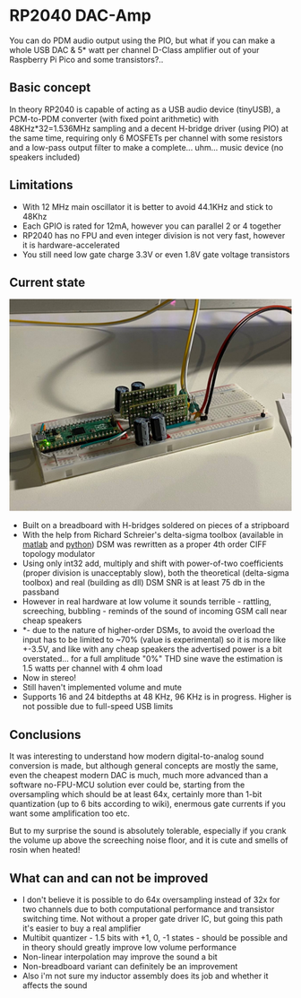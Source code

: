 # RP2040 DAC-Amp

You can do PDM audio output using the PIO, 
but what if you can make a whole USB DAC & 5* watt per channel D-Class amplifier out of your Raspberry Pi Pico and some transistors?..

## Basic concept

In theory RP2040 is capable of acting as a USB audio device (tinyUSB), a PCM-to-PDM converter (with fixed point arithmetic) with 48KHz*32=1.536MHz sampling and a decent H-bridge driver (using PIO) at the same time, 
requiring only 6 MOSFETs per channel with some resistors and a low-pass output filter to make a complete... uhm... music device (no speakers included)

## Limitations

* With 12 MHz main oscillator it is better to avoid 44.1KHz and stick to 48Khz
* Each GPIO is rated for 12mA, however you can parallel 2 or 4 together
* RP2040 has no FPU and even integer division is not very fast, however it is hardware-accelerated
* You still need low gate charge 3.3V or even 1.8V gate voltage transistors

## Current state

![plot](./doc/breadboard.jpg)

* Built on a breadboard with H-bridges soldered on pieces of a stripboard
* With the help from Richard Schreier's delta-sigma toolbox (available in [matlab](https://www.mathworks.com/matlabcentral/fileexchange/19-delta-sigma-toolbox) and [python](https://python-deltasigma.readthedocs.io/))
  DSM was rewritten as a proper 4th order CIFF topology modulator
* Using only int32 add, multiply and shift with power-of-two coefficients (proper division is unacceptably slow),
  both the theoretical (delta-sigma toolbox) and real (building as dll) DSM SNR is at least 75 db in the passband
* However in real hardware at low volume it sounds terrible - rattling, screeching, bubbling - reminds of the sound of incoming GSM call near cheap speakers
* *- due to the nature of higher-order DSMs, to avoid the overload the input has to be limited to ~70% (value is experimental)
  so it is more like +-3.5V, and like with any cheap speakers the advertised power is a bit overstated... for a full amplitude "0%" THD sine wave the estimation is 1.5 watts per channel with 4 ohm load
* Now in stereo!
* Still haven't implemented volume and mute
* Supports 16 and 24 bitdepths at 48 KHz, 96 KHz is in progress. Higher is not possible due to full-speed USB limits

## Conclusions

It was interesting to understand how modern digital-to-analog sound conversion is made, but although general concepts are mostly the same, 
even the cheapest modern DAC is much, much more advanced than a software no-FPU-MCU solution ever could be, 
starting from the oversampling which should be at least 64x, certainly more than 1-bit quantization (up to 6 bits according to wiki), enermous gate currents if you want some amplification too etc.

But to my surprise the sound is absolutely tolerable, especially if you crank the volume up above the screeching noise floor, 
and it is cute and smells of rosin when heated!

## What can and can not be improved

* I don't believe it is possible to do 64x oversampling instead of 32x for two channels due to both computational performance and transistor switching time.
  Not without a proper gate driver IC, but going this path it's easier to buy a real amplifier
* Multibit quantizer - 1.5 bits with +1, 0, -1 states - should be possible and in theory should greatly improve low volume performance
* Non-linear interpolation may improve the sound a bit
* Non-breadboard variant can definitely be an improvement
* Also i'm not sure my inductor assembly does its job and whether it affects the sound

